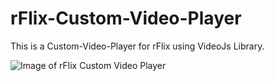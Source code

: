 # rFlix-Custom-Video-Player
 This is a Custom-Video-Player for rFlix using VideoJs Library.



![Image of rFlix Custom Video Player](https://i.ibb.co/K9MWd0F/player.png)
